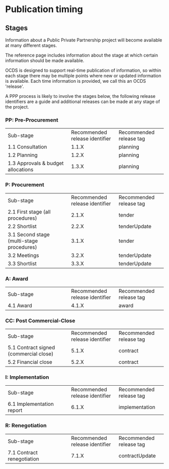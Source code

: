 # Publication timing

## Stages

Information about a Public Private Partnership project will become available at many different stages.

The reference page includes information about the stage at which certain information should be made available.

OCDS is designed to support real-time publication of information, so within each stage there may be multiple points where new or updated information is available. Each time information is provided, we call this an OCDS 'release'.

A PPP process is likely to involve the stages below, the following release identifiers are a guide and additional releases can be made at any stage of the project.

### PP: Pre-Procurement

<table class="docutils">
<tbody><tr>
<td width="40%">Sub-stage</td>
<td width="30%">Recommended release identifier</td>
<td width="30%">Recommended release tag</td>
</tr>
<tr>
<td>1.1 Consultation</td>
<td>1.1.X</td>
<td>planning</td>
</tr>
<tr>
<td>1.2 Planning</td>
<td>1.2.X</td>
<td>planning</td>
</tr>
<tr>
<td>1.3 Approvals &amp; budget allocations</td>
<td>1.3.X</td>
<td>planning</td>
</tr>
</tbody></table>

### P: Procurement

<table class="docutils">
<tbody><tr>
<td width="40%">Sub-stage</td>
<td width="30%">Recommended release identifier</td>
<td width="30%">Recommended release tag</td>
</tr>
<tr>
<td>2.1 First stage (all procedures)</td>
<td>2.1.X</td>
<td>tender</td>
</tr>
<tr>
<td>2.2 Shortlist</td>
<td>2.2.X</td>
<td>tenderUpdate</td>
</tr>
<tr>
<td>3.1 Second stage (multi-stage procedures)</td>
<td>3.1.X</td>
<td>tender</td>
</tr>
<tr>
<td>3.2 Meetings</td>
<td>3.2.X</td>
<td>tenderUpdate</td>
</tr>
<tr>
<td>3.3 Shortlist</td>
<td>3.3.X</td>
<td>tenderUpdate</td>
</tr>
</tbody></table>

### A: Award

<table class="docutils">
<tbody><tr>
<td width="40%">Sub-stage</td>
<td width="30%">Recommended release identifier</td>
<td width="30%">Recommended release tag</td>
</tr>
<tr>
<td>4.1 Award</td>
<td>4.1.X</td>
<td>award</td>
</tr>
</tbody></table>

### CC: Post Commercial-Close

<table class="docutils">
<tbody><tr>
<td width="40%">Sub-stage</td>
<td width="30%">Recommended release identifier</td>
<td width="30%">Recommended release tag</td>
</tr>
<tr>
<td>5.1 Contract signed (commercial close)</td>
<td>5.1.X</td>
<td>contract</td>
</tr>
<tr>
<td>5.2 Financial close</td>
<td>5.2.X</td>
<td>contract</td>
</tr>
</tbody></table>

### I: Implementation

<table class="docutils">
<tbody><tr>
<td width="40%">Sub-stage</td>
<td width="30%">Recommended release identifier</td>
<td width="30%">Recommended release tag</td>
</tr>
<tr>
<td>6.1 Implementation report</td>
<td>6.1.X</td>
<td>implementation</td>
</tr>
</tbody></table>

### R: Renegotiation

<table class="docutils">
<tbody><tr>
<td width="40%">Sub-stage</td>
<td width="30%">Recommended release identifier</td>
<td width="30%">Recommended release tag</td>
</tr>
<tr>
<td>7.1 Contract renegotiation</td>
<td>7.1.X</td>
<td>contractUpdate</td>
</tr>
</tbody></table>
